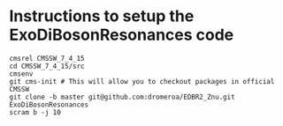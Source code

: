 Instructions to setup the ExoDiBosonResonances code
========

```
cmsrel CMSSW_7_4_15
cd CMSSW_7_4_15/src
cmsenv
git cms-init # This will allow you to checkout packages in official CMSSW
git clone -b master git@github.com:dromeroa/EDBR2_Znu.git ExoDiBosonResonances
scram b -j 10
```

